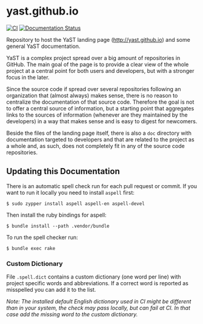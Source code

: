 yast.github.io
==============

[![CI](https://github.com/yast/yast.github.io/actions/workflows/surge.yml/badge.svg)](https://github.com/yast/yast.github.io/actions/workflows/surge.yml)
[![Documentation Status](https://readthedocs.org/projects/yastgithubio/badge/?version=latest)](https://readthedocs.org/projects/yastgithubio/?badge=latest)


Repository to host the YaST landing page (http://yast.github.io) and some
general YaST documentation.

YaST is a complex project spread over a big amount of repositories in GitHub.
The main goal of the page is to provide a clear view of the whole project at a
central point for both users and developers, but with a stronger focus in the
later.

Since the source code if spread over several repositories following an
organization that (almost always) makes sense, there is no reason to centralize
the documentation of that source code. Therefore the goal is not to offer a
central source of information, but a starting point that aggregates links
to the sources of information (whenever are they maintained by the
developers) in a way that makes sense and is easy to digest for newcomers.

Beside the files of the landing page itself, there is also a ```doc``` directory
with documentation targeted to developers and that are related to the project as
a whole and, as such, does not completely fit in any of the source code
repositories.


Updating this Documentation
---------------------------

There is an automatic spell check run for each pull request or commit. If you
want to run it locally you need to install ```aspell``` first:

    $ sudo zypper install aspell aspell-en aspell-devel

Then install the ruby bindings for aspell:

    $ bundle install --path .vendor/bundle

To run the spell checker run:

    $ bundle exec rake

### Custom Dictionary ###

File `.spell.dict` contains a custom dictionary (one word per line)
with project specific words and abbreviations. If a correct word is reported
as misspelled you can add it to the list.

*Note: The installed default English dictionary used in CI might be different than
in your system, the check may pass locally, but can fail at CI. In that case
add the missing word to the custom dictionary.*
